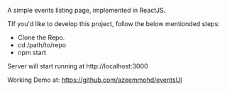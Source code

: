  A simple events listing page, implemented in ReactJS.
 
TIf you'd like to develop this project, follow the below mentionded steps:
 - Clone the Repo.
 - cd /path/to/repo
 - npm start
 
 
 Server will start running at http://localhost:3000
 
 Working Demo at: https://github.com/azeemmohd/eventsUI
